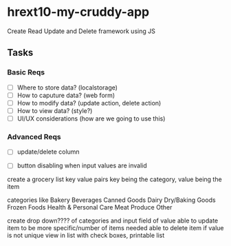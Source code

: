 # hrext10-my-cruddy-app
Create Read Update and Delete framework using JS

 ## Tasks

 ### Basic Reqs
- [ ] Where to store data? (localstorage)
- [ ] How to caputure data? (web form)
- [ ] How to modify data? (update action, delete action)
- [ ] How to view data? (style?)
- [ ] UI/UX considerations (how are we going to use this)

 ### Advanced Reqs
- [ ] update/delete column
- [ ] button disabling when input values are invalid


create a grocery list
key value pairs
  key being the category, value being the item

 categories like 
   Bakery
   Beverages
   Canned Goods
   Dairy
   Dry/Baking Goods
   Frozen Foods
   Health & Personal Care
   Meat
   Produce
   Other

   create drop down???? of categories and input field of value 
   able to update item to be more specific/number of items needed
   able to delete item if value is not unique 
   view in list with check boxes, printable list 

